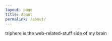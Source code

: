 ```yaml
---
layout: page
title: About
permalink: /about/
---
```


triphere is the web-related-stuff side of my brain
